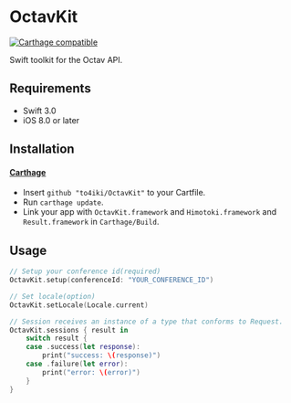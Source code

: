 # OctavKit
[![Carthage compatible][carthage-image]][carthage-url]

Swift toolkit for the Octav API.

## Requirements
- Swift 3.0
- iOS 8.0 or later

## Installation
#### [Carthage](https://github.com/Carthage/Carthage)
- Insert `github "to4iki/OctavKit"` to your Cartfile.
- Run `carthage update`.
- Link your app with `OctavKit.framework` and `Himotoki.framework` and `Result.framework` in `Carthage/Build`.

## Usage

```swift
// Setup your conference id(required)
OctavKit.setup(conferenceId: "YOUR_CONFERENCE_ID")

// Set locale(option)
OctavKit.setLocale(Locale.current)

// Session receives an instance of a type that conforms to Request.
OctavKit.sessions { result in
    switch result {
    case .success(let response):
        print("success: \(response)")
    case .failure(let error):
        print("error: \(error)")
    }
}
```

[carthage-url]: https://github.com/Carthage/Carthage
[carthage-image]: https://img.shields.io/badge/Carthage-compatible-4BC51D.svg?style=flat

